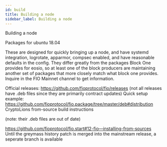 ```yaml
---
id: build
title: Building a node
sidebar_label: Building a node
---
```


Building a node

Packages for ubuntu 18.04

These are designed for quickly bringing up a node, and have systemd integration, logrotate, apparmor, compsec enabled, and have reasonable defaults in the config. They differ greatly from the packages Block One provides for eosio, so at least one of the block producers are maintaining another set of packages that more closely match what block one provides. Inquire in the FIO Mainnet channel to get information.

Official releases: https://github.com/fioprotocol/fio/releases (not all releases have .deb files since they are primarily contract updates)
Quick setup example: https://github.com/fioprotocol/fio.package/tree/master/deb#distribution
CryptoLions from-source build instructions

(note: their .deb files are out of date)

https://github.com/fioprotocol/fio.start#12-fio—installing-from-sources
Until the greymass history patch is merged into the mainstream release, a seperate branch is available

